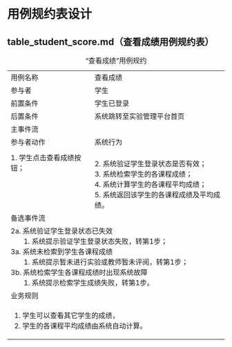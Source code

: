 # 用例规约表设计

## table_student_score.md（查看成绩用例规约表）

<table>
    <caption>“查看成绩”用例规约</caption>
    <tr>
        <td>用例名称</td>
        <td>查看成绩</td>
    </tr>
    <tr>
        <td>参与者</td>
        <td>学生</td>
    </tr>
    <tr>
        <td>前置条件</td>
        <td>学生已登录</td>
    </tr>
    <tr>
        <td>后置条件</td>
        <td>系统跳转至实验管理平台首页</td>
    </tr>
    <tr>
        <td colspan="2">主事件流</td>
    </tr>
    <tr>
        <td>参与者动作</td>
        <td>系统行为</td>
    </tr>
    <tr>
        <td>
            1. 学生点击查看成绩按钮；<br><br><br><br><br>
        <td>
            <br>
            2. 系统验证学生登录状态是否有效；<br>
            3. 系统检索学生的各课程成绩；<br>
            4. 系统计算学生的各课程平均成绩；<br>
            5. 系统返回该学生的各课程成绩及平均成绩。
        </td>
    </tr>
    <tr>
        <td colspan="2">备选事件流</td>
    </tr>
    <tr>
        <td colspan="2">
            2a. 系统验证学生登录状态已失效<br>
                &nbsp&nbsp&nbsp&nbsp&nbsp&nbsp
                1. 系统提示验证学生登录状态失败，转第1步；<br>
            3a. 系统未检索到学生各课程成绩<br>
                &nbsp&nbsp&nbsp&nbsp&nbsp&nbsp
                1. 系统提示暂未进行实验或教师暂未评阅，转第1步；<br>
            3b. 系统检索学生各课程成绩时出现系统故障<br>
                &nbsp&nbsp&nbsp&nbsp&nbsp&nbsp
                1. 系统提示检索学生成绩失败，转第1步。
    </tr>
    <tr>
        <td colspan="2">业务规则</td>
    </tr>
    <tr>
        <td colspan="2">
            <ol>
                <li>学生可以查看其它学生的成绩，</li>
                <li>学生的各课程平均成绩由系统自动计算。</li>
            </ol>
        </td>
    </tr>
</table>